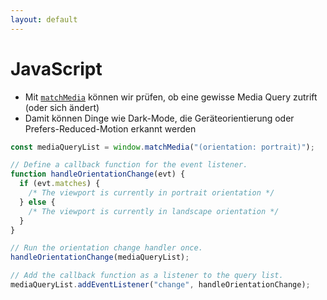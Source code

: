```yaml
---
layout: default
---
```


# JavaScript <SubHeading text="matchMedia"/>

<div class="grid grid-cols-12 gap-6">
<div class="col-span-12">

- Mit [`matchMedia`](https://developer.mozilla.org/en-US/docs/Web/API/Window/matchMedia) können wir prüfen, ob eine gewisse Media Query zutrift (oder sich ändert)
- Damit können Dinge wie Dark-Mode, die Geräteorientierung oder Prefers-Reduced-Motion erkannt werden

</div>
<div class="col-span-12">

```js
const mediaQueryList = window.matchMedia("(orientation: portrait)");

// Define a callback function for the event listener.
function handleOrientationChange(evt) {
  if (evt.matches) {
    /* The viewport is currently in portrait orientation */
  } else {
    /* The viewport is currently in landscape orientation */
  }
}

// Run the orientation change handler once.
handleOrientationChange(mediaQueryList);

// Add the callback function as a listener to the query list.
mediaQueryList.addEventListener("change", handleOrientationChange);
```

</div>
</div>

<PageNumber/>

